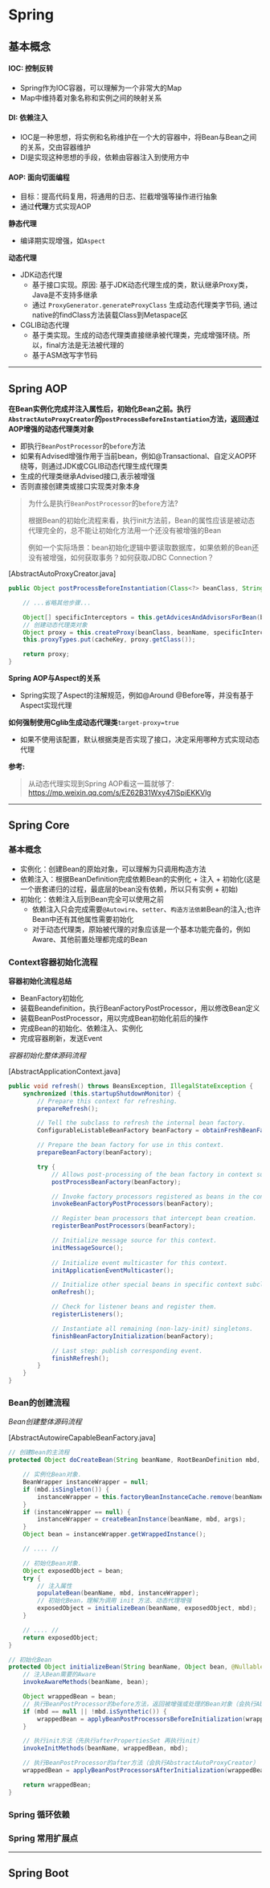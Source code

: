 # Spring

## 基本概念

#### IOC: 控制反转
- Spring作为IOC容器，可以理解为一个非常大的Map
- Map中维持着对象名称和实例之间的映射关系

#### DI: 依赖注入
- IOC是一种思想，将实例和名称维护在一个大的容器中，将Bean与Bean之间的关系，交由容器维护
- DI是实现这种思想的手段，依赖由容器注入到使用方中

#### AOP: 面向切面编程
- 目标：提高代码复用，将通用的日志、拦截增强等操作进行抽象
- 通过**代理**方式实现AOP

**静态代理**
- 编译期实现增强，如`Aspect`

**动态代理**
- JDK动态代理
  - 基于接口实现。原因: 基于JDK动态代理生成的类，默认继承Proxy类，Java是不支持多继承
  - 通过 `ProxyGenerator.generateProxyClass` 生成动态代理类字节码, 通过native的findClass方法装载Class到Metaspace区
- CGLIB动态代理
  - 基于类实现。生成的动态代理类直接继承被代理类，完成增强环绕。所以，final方法是无法被代理的
  - 基于ASM改写字节码

-----

## Spring AOP

**在Bean实例化完成并注入属性后，初始化Bean之前。执行`AbstractAutoProxyCreator`的`postProcessBeforeInstantiation`方法，返回通过AOP增强的动态代理类对象**
- 即执行`BeanPostProcessor`的`before`方法
- 如果有Advised增强作用于当前bean，例如@Transactional、自定义AOP环绕等，则通过JDK或CGLIB动态代理生成代理类
- 生成的代理类继承Advised接口,表示被增强
- 否则直接创建类或接口实现类对象本身

> 为什么是执行`BeanPostProcessor`的`before`方法?
>
> 根据Bean的初始化流程来看，执行init方法前，Bean的属性应该是被动态代理完全的，总不能让初始化方法用一个还没有被增强的Bean
>
> 例如一个实际场景：bean初始化逻辑中要读取数据库，如果依赖的Bean还没有被增强，如何获取事务？如何获取JDBC Connection？

[AbstractAutoProxyCreator.java]
```java
public Object postProcessBeforeInstantiation(Class<?> beanClass, String beanName) {

    // ...省略其他步骤...

    Object[] specificInterceptors = this.getAdvicesAndAdvisorsForBean(beanClass, beanName, targetSource);
    // 创建动态代理类对象
    Object proxy = this.createProxy(beanClass, beanName, specificInterceptors, targetSource);
    this.proxyTypes.put(cacheKey, proxy.getClass());

    return proxy;
}
```

**Spring AOP与Aspect的关系**
- Spring实现了Aspect的注解规范，例如@Around @Before等，并没有基于Aspect实现代理

**如何强制使用Cglib生成动态代理类**```target-proxy=true```
- 如果不使用该配置，默认根据类是否实现了接口，决定采用哪种方式实现动态代理

**参考:**
> 从动态代理实现到Spring AOP看这一篇就够了: https://mp.weixin.qq.com/s/EZ62B31Wxy47ISpiEKKVlg

----

## Spring Core

### 基本概念

- 实例化：创建Bean的原始对象，可以理解为只调用构造方法
- 依赖注入：根据BeanDefinition完成依赖Bean的实例化 + 注入 + 初始化(这是一个嵌套递归的过程，最底层的bean没有依赖，所以只有实例 + 初始)
- 初始化：依赖注入后到Bean完全可以使用之前
  - 依赖注入只会完成需要`@Autowire`、`setter`、`构造方法依赖`Bean的注入;也许Bean中还有其他属性需要初始化
  - 对于动态代理类，原始被代理的对象应该是一个基本功能完备的，例如Aware、其他前置处理都完成的Bean

### Context容器初始化流程

**容器初始化流程总结**
- BeanFactory初始化
- 装载Beandefinition，执行BeanFactoryPostProcessor，用以修改Bean定义
- 装载BeanPostProcessor，用以完成Bean初始化前后的操作
- 完成Bean的初始化、依赖注入、实例化
- 完成容器刷新，发送Event

_容器初始化整体源码流程_

[AbstractApplicationContext.java]
```java
public void refresh() throws BeansException, IllegalStateException {
	synchronized (this.startupShutdownMonitor) {
		// Prepare this context for refreshing.
		prepareRefresh();

		// Tell the subclass to refresh the internal bean factory.
		ConfigurableListableBeanFactory beanFactory = obtainFreshBeanFactory();

		// Prepare the bean factory for use in this context.
		prepareBeanFactory(beanFactory);

		try {
			// Allows post-processing of the bean factory in context subclasses.
			postProcessBeanFactory(beanFactory);

			// Invoke factory processors registered as beans in the context.
			invokeBeanFactoryPostProcessors(beanFactory);

			// Register bean processors that intercept bean creation.
			registerBeanPostProcessors(beanFactory);

			// Initialize message source for this context.
			initMessageSource();
	
			// Initialize event multicaster for this context.
			initApplicationEventMulticaster();

			// Initialize other special beans in specific context subclasses.
			onRefresh();

			// Check for listener beans and register them.
			registerListeners();

			// Instantiate all remaining (non-lazy-init) singletons.
			finishBeanFactoryInitialization(beanFactory);

			// Last step: publish corresponding event.
			finishRefresh();
		}
	}
}
```

### Bean的创建流程

_Bean创建整体源码流程_

[AbstractAutowireCapableBeanFactory.java]
```java
// 创建Bean的主流程
protected Object doCreateBean(String beanName, RootBeanDefinition mbd, @Nullable Object[] args) throws BeanCreationException {

	// 实例化Bean对象.
	BeanWrapper instanceWrapper = null;
	if (mbd.isSingleton()) {
		instanceWrapper = this.factoryBeanInstanceCache.remove(beanName);
	}
	if (instanceWrapper == null) {
		instanceWrapper = createBeanInstance(beanName, mbd, args);
	}
	Object bean = instanceWrapper.getWrappedInstance();

	// .... //

	// 初始化Bean对象.
	Object exposedObject = bean;
	try {
        // 注入属性
		populateBean(beanName, mbd, instanceWrapper);
        // 初始化Bean，理解为调用 init 方法、动态代理增强
		exposedObject = initializeBean(beanName, exposedObject, mbd);
	}

	// .... //
	return exposedObject;
}

// 初始化Bean
protected Object initializeBean(String beanName, Object bean, @Nullable RootBeanDefinition mbd) {
	// 注入Bean需要的Aware
    invokeAwareMethods(beanName, bean);

	Object wrappedBean = bean;
    // 执行BeanPostProcessor的before方法，返回被增强或处理的Bean对象（会执行AbstractAutoProxyCreator）
	if (mbd == null || !mbd.isSynthetic()) {
		wrappedBean = applyBeanPostProcessorsBeforeInitialization(wrappedBean, beanName);
	}

	// 执行init方法（先执行afterPropertiesSet 再执行init）
	invokeInitMethods(beanName, wrappedBean, mbd);

    // 执行BeanPostProcessor的after方法（会执行AbstractAutoProxyCreator）
	wrappedBean = applyBeanPostProcessorsAfterInitialization(wrappedBean, beanName);

	return wrappedBean;
}
```

### Spring 循环依赖

### Spring 常用扩展点

----

## Spring Boot